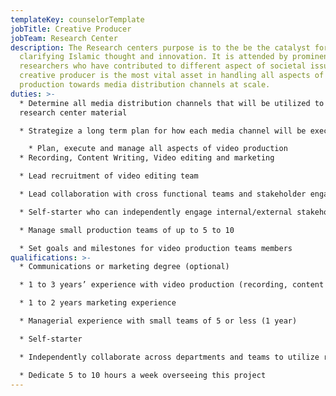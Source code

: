 ```yaml
---
templateKey: counselorTemplate
jobTitle: Creative Producer
jobTeam: Research Center
description: The Research centers purpose is to the be the catalyst for
  clarifying Islamic thought and innovation. It is attended by prominent
  researchers who have contributed to different aspect of societal issues. The
  creative producer is the most vital asset in handling all aspects of video
  production towards media distribution channels at scale.
duties: >-
  * Determine all media distribution channels that will be utilized to promote
  research center material

  * Strategize a long term plan for how each media channel will be executed (i.e. FB, IG etc..)

    * Plan, execute and manage all aspects of video production
  * Recording, Content Writing, Video editing and marketing

  * Lead recruitment of video editing team

  * Lead collaboration with cross functional teams and stakeholder engagement

  * Self-starter who can independently engage internal/external stakeholders to ensure deadlines are met

  * Manage small production teams of up to 5 to 10

  * Set goals and milestones for video production teams members
qualifications: >-
  * Communications or marketing degree (optional)

  * 1 to 3 years’ experience with video production (recording, content writing, marketing)

  * 1 to 2 years marketing experience

  * Managerial experience with small teams of 5 or less (1 year)

  * Self-starter

  * Independently collaborate across departments and teams to utilize resources

  * Dedicate 5 to 10 hours a week overseeing this project
---
```

